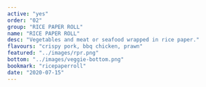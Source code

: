 ```yaml
---
active: "yes"
order: "02"
group: "RICE PAPER ROLL"
name: "RICE PAPER ROLL"
desc: "Vegetables and meat or seafood wrapped in rice paper."
flavours: "crispy pork, bbq chicken, prawn"
featured: "../images/rpr.png"
bottom: "../images/veggie-bottom.png"
bookmark: "ricepaperroll"
date: "2020-07-15"
---
```

